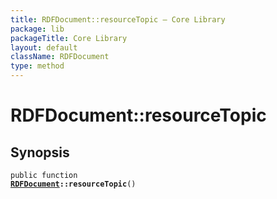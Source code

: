 ```yaml
---
title: RDFDocument::resourceTopic — Core Library
package: lib
packageTitle: Core Library
layout: default
className: RDFDocument
type: method
---
```


# RDFDocument::resourceTopic

## Synopsis

<code>public function <b><a href="RDFDocument">RDFDocument</a>::resourceTopic</b>()</code>

